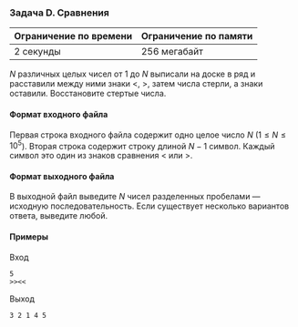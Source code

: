 

### Задача D. Сравнения

| Ограничение по времени      | Ограничение по памяти         |
|:----------------------------|:------------------------------|
|2 секунды|256 мегабайт|

$N$ различных целых чисел от $1$ до $N$ выписали на доске в ряд и расставили между ними знаки <, >, затем числа стерли, а знаки оставили. Восстановите стертые числа.

#### Формат входного файла

Первая строка входного файла содержит одно целое число $N$ ($1 \le N \le 10^5$). Вторая строка содержит строку длиной $N - 1$ символ. Каждый символ это один из знаков сравнения < или >.


#### Формат выходного файла

В выходной файл выведите $N$ чисел разделенных пробелами — исходную последовательность. Если существует несколько вариантов ответа, выведите любой.

#### Примеры

Вход
```
5
>><<
```

Выход
```
3 2 1 4 5
```
